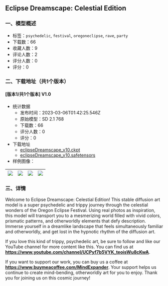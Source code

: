 ## Eclipse Dreamscape: Celestial Edition
### 一、模型概述

- 标签：`psychedelic`, `festival`, `oregoneclipse`, `rave`, `party`
- 下载数：66
- 收藏人数：9
- 评论人数：2
- 评分人数：0
- 评分：0

### 二、下载地址（共1个版本）

#### [版本1/共1个版本] V1.0

- 统计数据
  - 发布时间：2023-03-06T01:42:25.546Z
  - 原始模型：SD 2.1 768
  - 下载数：66
  - 评分人数：0
  - 评分：0
- 下载地址
  - [eclipseDreamscape_v10.ckpt](https://civitai.com/api/download/models/19122?type=Model&format=PickleTensor&size=full&fp=fp16)
  - [eclipseDreamscape_v10.safetensors](https://civitai.com/api/download/models/19122)
- 样例图像：

| <img src="https://image.civitai.com/xG1nkqKTMzGDvpLrqFT7WA/a94b9ecf-a436-4d65-24d0-583a758a9f00/width=450/200201.jpeg" /> | <img src="https://image.civitai.com/xG1nkqKTMzGDvpLrqFT7WA/67a93aff-eb6a-494f-2f3e-311e2f49f500/width=450/200214.jpeg" /> | <img src="https://image.civitai.com/xG1nkqKTMzGDvpLrqFT7WA/bf59b029-e130-4ff5-c16a-155006165a00/width=450/200213.jpeg" /> | <img src="https://image.civitai.com/xG1nkqKTMzGDvpLrqFT7WA/4b6546c6-b07e-4540-e0fc-8eb84c727400/width=450/200212.jpeg" /> |
| ---- | ---- | ---- | ---- |


### 三、详情
<p>Welcome to Eclipse Dreamscape: Celestial Edition! This stable diffusion art model is a super psychedelic and trippy journey through the celestial wonders of the Oregon Eclipse Festival. Using real photos as inspiration, this model will transport you to a mesmerizing world filled with vivid colors, prismatic patterns, and otherworldly elements that defy description. Immerse yourself in a dreamlike landscape that feels simultaneously familiar and otherworldly, and get lost in the hypnotic rhythm of the diffusion art.</p><p>If you love this kind of trippy, psychedelic art, be sure to follow and like our YouTube channel for more content like this. You can find us at <a target="_blank" rel="ugc" href="https://www.youtube.com/channel/UCPyf7b5VYK_teoisWu8cKwA"><strong><u>https://www.youtube.com/channel/UCPyf7b5VYK_teoisWu8cKwA</u></strong></a>.</p><p>If you want to support our work, you can buy us a coffee at <a target="_blank" rel="ugc" href="https://www.buymeacoffee.com/MindExpander"><strong><u>https://www.buymeacoffee.com/MindExpander</u></strong></a>. Your support helps us continue to create mind-bending, otherworldly art for you to enjoy. Thank you for joining us on this cosmic journey!</p>